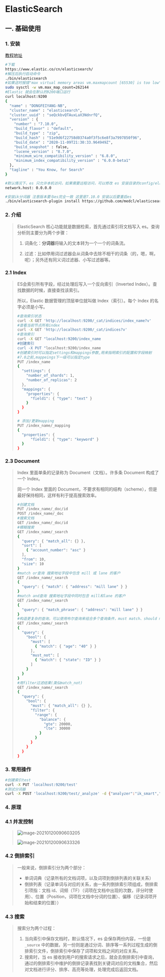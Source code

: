 # ElasticSearch

## 一. 基础使用

### 1. 安装

[教程地址](https://mp.weixin.qq.com/mp/appmsgalbum?__biz=MzI1NDY0MTkzNQ==&action=getalbum&album_id=1591614521561923586&scene=173&from_msgid=2247491899&from_itemidx=1&count=3#wechat_redirect)

``` bash
#下载
https://www.elastic.co/cn/elasticsearch/
#解压后执行启动命令
./bin/elasticsearch
#如果这时报错"max virtual memory areas vm.maxmapcount [65530] is too low"，要运行下面的命令。
sudo sysctl -w vm.max_map_count=262144
#Elastic 就会在默认的9200端口运行
curl localhost:9200
{
  "name" : "DONGFEIYANG-NB",
  "cluster_name" : "elasticsearch",
  "cluster_uuid" : "seQckbvQTAuxLaX3NdnrfQ",
  "version" : {
    "number" : "7.10.0",
    "build_flavor" : "default",
    "build_type" : "zip",
    "build_hash" : "51e9d6f22758d0374a0f3f5c6e8f3a7997850f96",
    "build_date" : "2020-11-09T21:30:33.964949Z",
    "build_snapshot" : false,
    "lucene_version" : "8.7.0",
    "minimum_wire_compatibility_version" : "6.8.0",
    "minimum_index_compatibility_version" : "6.0.0-beta1"
  },
  "tagline" : "You Know, for Search"
}

#默认情况下，es 只允许本机访问，如果需要远程访问，可以修改 es 安装目录的config/elasticsearch.yml文件，去掉network.host的注释，将它的值改成0.0.0.0，然后重新启动 Elastic。
network.host: 0.0.0.0

#安装ik分词器 注意版本要与es完全一致 这里是7.10.0 安装以后要重启es
./bin/elasticsearch-plugin install https://github.com/medcl/elasticsearch-analysis-ik/releases/download/v7.10.0/elasticsearch-analysis-ik-7.10.0.zip

```

### 2. 介绍

> ElasticSearch 核心功能就是数据检索，首先通过索引将文档写入 es。查询分析则主要分为两个步骤：
>
> 1. 词条化：**分词器**将输入的文本转为一个一个的词条流。
>
> 2. 过滤：比如停用词过滤器会从词条中去除不相干的词条（的，嗯，啊，呢）；另外还有同义词过滤器、小写过滤器等。
>

### 2.1 Index

> ES会索引所有字段，经过处理后写入一个反向索引（Inverted Index）。查找数据的时候，直接查找该索引。
>
> 所以，Elastic 数据管理的顶层单位就叫做 Index（索引）。每个 Index 的名字必须是小写。
>
> ```bash
> #查询索引状态
> curl -X GET 'http://localhost:9200/_cat/indices/index_name?v'
> #查看当前节点所有index
> curl -X GET 'http://localhost:9200/_cat/indices?v'
> #查询索引
> curl -X GET "localhost:9200/index_name
> #创建索引
> curl -X PUT "localhost:9200/index_name
> #创建索引时可以指定settings和mappings参数,用来指明索引的配置和字段映射
> #7.0之前,mappeings下一级可以指定type
> PUT /index_name
> {
>   "settings": {
>     "number_of_shards": 1,
>     "number_of_replicas": 2
>   },
>   "mappings": {
>     "properties": {
>       "field1": { "type": "text" }
>     }
>   }
> }
> 
> # 添加/更新mapping
> PUT /index_name/_mapping
> {
>   "properties": {
>       "field1": { "type": "keyword" }
>   }
> }
> ```

### 2.3 Document

> Index 里面单条的记录称为 Document（文档）。许多条 Document 构成了一个 Index。
>
> 同一个 Index 里面的 Document，不要求有相同的结构（scheme），但是最好保持相同，这样有利于提高搜索效率。
>
> ```bash
> #创建文档
> PUT /index_name/_doc/id
> POST /index_name/_doc
> #搜索文档
> GET /index_name/_doc/id
> #模糊搜索
> GET /index_name/_search
> {
>   "query": { "match_all": {} },
>   "sort": [
>     { "account_number": "asc" }
>   ],
>   "from": 10,
>   "size": 10
> }
> #match or查询 搜索地址字段中包含 mill 或 lane 的客户
> GET /index_name/_search
> {
>   "query": { "match": { "address": "mill lane" } }
> }
> #match and查询 搜索地址字段中同时包含 mill和lane 的客户
> GET /index_name/_search
> {
>   "query": { "match_phrase": { "address": "mill lane" } }
> }
> #构造更复杂的查询，可以使用布尔查询来组合多个查询条件，must match、should match、must not match
> GET /index_name/_search
> {
>   "query": {
>     "bool": {
>       "must": [
>         { "match": { "age": "40" } }
>       ],
>       "must_not": [
>         { "match": { "state": "ID" } }
>       ]
>     }
>   }
> }
> #用filter过滤结果(类似match_not)
> GET /index_name/_search
> {
>   "query": {
>     "bool": {
>       "must": { "match_all": {} },
>       "filter": {
>         "range": {
>           "balance": {
>             "gte": 20000,
>             "lte": 30000
>           }
>         }
>       }
>     }
>   }
> }
> ```

### 3. 常用操作

```bash
#创建索引test
curl -X PUT 'localhost:9200/test'
#测试分词器
curl -X POST 'localhost:9200/test/_analyze' -d {"analyzer":"ik_smart","text":"我是中国人,我爱中国"}
```

### 4. 原理

### 4.1 并发控制

> ![image-20210120090603205](https://s2.loli.net/2022/02/28/aherKjc2OzYIskQ.png)
>
> ![image-20210120090633326](https://s2.loli.net/2022/02/28/WYMgvuKCzof38pA.png)

### 4.2 倒排索引

> 一般来说，倒排索引分为两个部分：
>
> - 单词词典（记录所有的文档词项，以及词项到倒排列表的关联关系）
> - 倒排列表（记录单词与对应的关系，由一系列倒排索引项组成，倒排索引项指：文档 id、词频（TF）（词项在文档中出现的次数，评分时使用）、位置（Position，词项在文档中分词的位置）、偏移（记录词项开始和结束的位置））

### 4.3 搜索

> 搜索分为两个过程：
>
> 1. 当向索引中保存文档时，默认情况下，es 会保存两份内容，一份是 `_source` 中的数据，另一份则是通过分词、排序等一系列过程生成的倒排索引文件，倒排索引中保存了词项和文档之间的对应关系。
> 2. 搜索时，当 es 接收到用户的搜索请求之后，就会去倒排索引中查询，通过的倒排索引中维护的倒排记录表找到关键词对应的文档集合，然后对文档进行评分、排序、高亮等处理，处理完成后返回文档。